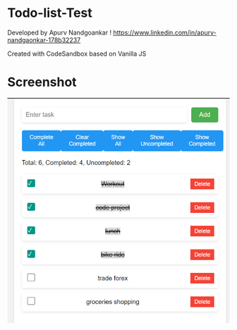 # Todo-list-Test

Developed by Apurv Nandgoankar !
https://www.linkedin.com/in/apurv-nandgaonkar-178b32237

Created with CodeSandbox
based on Vanilla JS 

# Screenshot 

![Todolist](https://github.com/D3lfik/Todo-list-Test/blob/main/todo-list-test%20.png)


